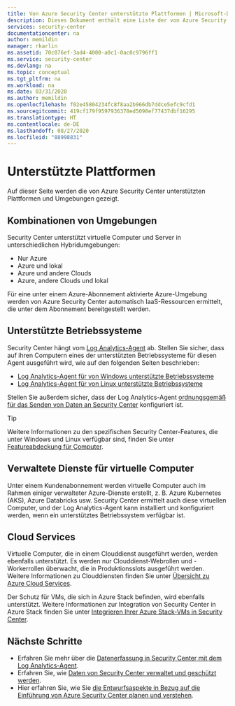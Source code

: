 ```yaml
---
title: Von Azure Security Center unterstützte Plattformen | Microsoft-Dokumentation
description: Dieses Dokument enthält eine Liste der von Azure Security Center unterstützten Plattformen.
services: security-center
documentationcenter: na
author: memildin
manager: rkarlin
ms.assetid: 70c076ef-3ad4-4000-a0c1-0ac0c9796ff1
ms.service: security-center
ms.devlang: na
ms.topic: conceptual
ms.tgt_pltfrm: na
ms.workload: na
ms.date: 03/31/2020
ms.author: memildin
ms.openlocfilehash: f02e45804234fc8f8aa2b966db7ddce5efc9cfd1
ms.sourcegitcommit: 419cf179f9597936378ed5098ef77437dbf16295
ms.translationtype: HT
ms.contentlocale: de-DE
ms.lasthandoff: 08/27/2020
ms.locfileid: "88998831"
---
```

# <a name="supported-platforms"></a>Unterstützte Plattformen 

Auf dieser Seite werden die von Azure Security Center unterstützten Plattformen und Umgebungen gezeigt.

## <a name="combinations-of-environments"></a>Kombinationen von Umgebungen <a name="vm-server"></a>

Security Center unterstützt virtuelle Computer und Server in unterschiedlichen Hybridumgebungen:

* Nur Azure
* Azure und lokal
* Azure und andere Clouds
* Azure, andere Clouds und lokal

Für eine unter einem Azure-Abonnement aktivierte Azure-Umgebung werden von Azure Security Center automatisch IaaS-Ressourcen ermittelt, die unter dem Abonnement bereitgestellt werden.

## <a name="supported-operating-systems"></a>Unterstützte Betriebssysteme

Security Center hängt vom [Log Analytics-Agent](../azure-monitor/platform/agents-overview.md#log-analytics-agent) ab. Stellen Sie sicher, dass auf ihren Computern eines der unterstützten Betriebssysteme für diesen Agent ausgeführt wird, wie auf den folgenden Seiten beschrieben:

* [Log Analytics-Agent für von Windows unterstützte Betriebssysteme](../azure-monitor/platform/agents-overview.md#supported-operating-systems)
* [Log Analytics-Agent für von Linux unterstützte Betriebssysteme](../azure-monitor/platform/agents-overview.md#supported-operating-systems)

Stellen Sie außerdem sicher, dass der Log Analytics-Agent [ordnungsgemäß für das Senden von Daten an Security Center](security-center-enable-data-collection.md#manual-agent) konfiguriert ist.

> [!TIP]
> Weitere Informationen zu den spezifischen Security Center-Features, die unter Windows und Linux verfügbar sind, finden Sie unter [Featureabdeckung für Computer](security-center-services.md).

## <a name="managed-virtual-machine-services"></a>Verwaltete Dienste für virtuelle Computer <a name="virtual-machine"></a>

Unter einem Kundenabonnement werden virtuelle Computer auch im Rahmen einiger verwalteter Azure-Dienste erstellt, z. B. Azure Kubernetes (AKS), Azure Databricks usw. Security Center ermittelt auch diese virtuellen Computer, und der Log Analytics-Agent kann installiert und konfiguriert werden, wenn ein unterstütztes Betriebssystem verfügbar ist.

## <a name="cloud-services"></a>Cloud Services <a name="cloud-services"></a>

Virtuelle Computer, die in einem Clouddienst ausgeführt werden, werden ebenfalls unterstützt. Es werden nur Clouddienst-Webrollen und -Workerrollen überwacht, die in Produktionsslots ausgeführt werden. Weitere Informationen zu Clouddiensten finden Sie unter [Übersicht zu Azure Cloud Services](../cloud-services/cloud-services-choose-me.md).

Der Schutz für VMs, die sich in Azure Stack befinden, wird ebenfalls unterstützt. Weitere Informationen zur Integration von Security Center in Azure Stack finden Sie unter [Integrieren Ihrer Azure Stack-VMs in Security Center](https://docs.microsoft.com/azure/security-center/quick-onboard-azure-stack).

## <a name="next-steps"></a>Nächste Schritte

- Erfahren Sie mehr über die [Datenerfassung in Security Center mit dem Log Analytics-Agent](security-center-enable-data-collection.md).
- Erfahren Sie, wie [Daten von Security Center verwaltet und geschützt werden](security-center-data-security.md).
- Hier erfahren Sie, wie Sie [die Entwurfsaspekte in Bezug auf die Einführung von Azure Security Center planen und verstehen](security-center-planning-and-operations-guide.md).